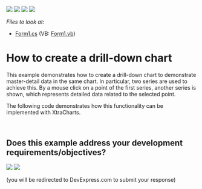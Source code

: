 <!-- default badges list -->
![](https://img.shields.io/endpoint?url=https://codecentral.devexpress.com/api/v1/VersionRange/128573387/12.1.4%2B)
[![](https://img.shields.io/badge/Open_in_DevExpress_Support_Center-FF7200?style=flat-square&logo=DevExpress&logoColor=white)](https://supportcenter.devexpress.com/ticket/details/E1465)
[![](https://img.shields.io/badge/📖_How_to_use_DevExpress_Examples-e9f6fc?style=flat-square)](https://docs.devexpress.com/GeneralInformation/403183)
[![](https://img.shields.io/badge/💬_Leave_Feedback-feecdd?style=flat-square)](#does-this-example-address-your-development-requirementsobjectives)
<!-- default badges end -->
<!-- default file list -->
*Files to look at*:

* [Form1.cs](./CS/Form1.cs) (VB: [Form1.vb](./VB/Form1.vb))
<!-- default file list end -->
# How to create a drill-down chart


<p>This example demonstrates how to create a drill-down chart to demonstrate master-detail data in the same chart. In particular, two series are used to achieve this. By a mouse click on a point of the first series, another series is shown, which represents detailed data related to the selected point.</p><p>The following code demonstrates how this functionality can be implemented with XtraCharts.</p>

<br/>


<!-- feedback -->
## Does this example address your development requirements/objectives?

[<img src="https://www.devexpress.com/support/examples/i/yes-button.svg"/>](https://www.devexpress.com/support/examples/survey.xml?utm_source=github&utm_campaign=how-to-create-a-drill-down-chart-e1465&~~~was_helpful=yes) [<img src="https://www.devexpress.com/support/examples/i/no-button.svg"/>](https://www.devexpress.com/support/examples/survey.xml?utm_source=github&utm_campaign=how-to-create-a-drill-down-chart-e1465&~~~was_helpful=no)

(you will be redirected to DevExpress.com to submit your response)
<!-- feedback end -->
